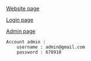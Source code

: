 [Website page](http://127.0.0.1:8000)

[Login page](http://127.0.0.1:8000/administrator/login)

[Admin page](http://127.0.0.1:8000/administrator)

```
Account admin :
    username : admin@gmail.com
    password : 678910
